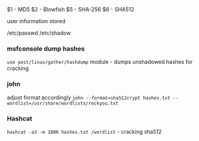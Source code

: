 $1 - MD5
$2 - Blowfish
$5 - SHA-256
$6 - SHA512

user information stored

/etc/passwd
/etc/shadow

### msfconsole dump hashes

`use post/linux/gather/hashdump` module - dumps unshadowed hashes for cracking

### john

adjust format accordingly
`john --format=sha512crypt hashes.txt --wordlist=/usr/share/wordlists/rockyou.txt`

### Hashcat

`hashcat -a3 -m 1800 hashes.txt /wordlist` - cracking sha512